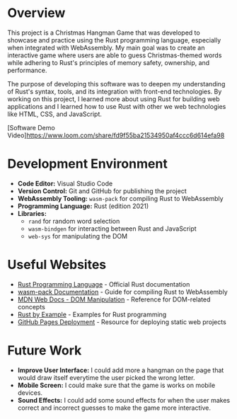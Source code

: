 # Overview

This project is a Christmas Hangman Game that was developed to showcase and practice using the Rust programming language, especially when integrated with WebAssembly. My main goal was to create an interactive game where users are able to guess Christmas-themed words while adhering to Rust's principles of memory safety, ownership, and performance.

The purpose of developing this software was to deepen my understanding of Rust's syntax, tools, and its integration with front-end technologies. By working on this project, I learned more about using Rust for building web applications and I learned how to use Rust with other we web technologies like HTML, CSS, and JavaScript.

[Software Demo Video]https://www.loom.com/share/fd9f55ba21534950af4ccc6d614efa98

# Development Environment

- **Code Editor:** Visual Studio Code
- **Version Control:** Git and GitHub for publishing the project
- **WebAssembly Tooling:** `wasm-pack` for compiling Rust to WebAssembly
- **Programming Language:** Rust (edition 2021)
- **Libraries:**
  - `rand` for random word selection
  - `wasm-bindgen` for interacting between Rust and JavaScript
  - `web-sys` for manipulating the DOM

# Useful Websites

- [Rust Programming Language](https://www.rust-lang.org/) - Official Rust documentation
- [wasm-pack Documentation](https://rustwasm.github.io/wasm-pack/) - Guide for compiling Rust to WebAssembly
- [MDN Web Docs - DOM Manipulation](https://developer.mozilla.org/en-US/docs/Web/API/Document_Object_Model) - Reference for DOM-related concepts
- [Rust by Example](https://doc.rust-lang.org/rust-by-example/) - Examples for Rust programming
- [GitHub Pages Deployment](https://pages.github.com/) - Resource for deploying static web projects

# Future Work

- **Improve User Interface:** I could add more a hangman on the page that would draw itself everytime the user picked the wrong letter.
- **Mobile Screen:** I could make sure that the game is works on mobile devices.
- **Sound Effects:** I could add some sound effects for when the user makes correct and incorrect guesses to make the game more interactive.
